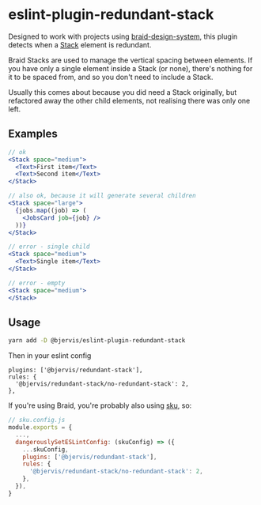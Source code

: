 # eslint-plugin-redundant-stack

Designed to work with projects using [braid-design-system](https://github.com/seek-oss/braid-design-system), this plugin detects when a [Stack](https://seek-oss.github.io/braid-design-system/components/Stack) element is redundant.

Braid Stacks are used to manage the vertical spacing between elements. If you have only a single element inside a Stack (or none), there's nothing for it to be spaced from, and so you don't need to include a Stack.

Usually this comes about because you did need a Stack originally, but refactored away the other child elements, not realising there was only one left.

## Examples
```jsx
// ok
<Stack space="medium">
  <Text>First item</Text>
  <Text>Second item</Text>
</Stack>
```

```jsx
// also ok, because it will generate several children
<Stack space="large">
  {jobs.map((job) => (
    <JobsCard job={job} />
  ))}
</Stack>
```

```jsx
// error - single child
<Stack space="medium">
  <Text>Single item</Text>
</Stack>
```

```jsx
// error - empty
<Stack space="medium">
</Stack>
```

## Usage

```bash
yarn add -D @bjervis/eslint-plugin-redundant-stack
```

Then in your eslint config

```
plugins: ['@bjervis/redundant-stack'],
rules: {
  '@bjervis/redundant-stack/no-redundant-stack': 2,
},
```

If you're using Braid, you're probably also using [sku](https://github.com/seek-oss/sku), so:

```js
// sku.config.js
module.exports = {
  ...,
  dangerouslySetESLintConfig: (skuConfig) => ({
    ...skuConfig,
    plugins: ['@bjervis/redundant-stack'],
    rules: {
      '@bjervis/redundant-stack/no-redundant-stack': 2,
    },
  }),
}
```
